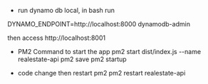 - run dynamo db local, in bash run

DYNAMO_ENDPOINT=http://localhost:8000 dynamodb-admin

then access http://localhost:8001

- PM2 Command to start the app
  pm2 start dist/index.js --name realestate-api
  pm2 save
  pm2 startup

- code change then restart pm2
  pm2 restart realestate-api
